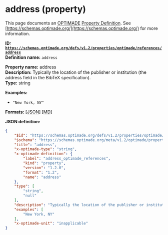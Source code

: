 # address (property)

This page documents an [OPTIMADE](https://www.optimade.org/) [Property Definition](https://schemas.optimade.org/#definitions). See [https://schemas.optimade.org/](https://schemas.optimade.org/) for more information.

**ID: [`https://schemas.optimade.org/defs/v1.2/properties/optimade/references/address`](https://schemas.optimade.org/defs/v1.2/properties/optimade/references/address.md)**  
**Definition name:** `address`

**Property name:** address  
**Description:** Typically the location of the publisher or institution (the address field in the BibTeX specification).  
**Type:** string  



**Examples:**

- `"New York, NY"`

**Formats:** [[JSON](address.json)] [[MD](address.md)]

**JSON definition:**

``` json
{
    "$id": "https://schemas.optimade.org/defs/v1.2/properties/optimade/references/address",
    "$schema": "https://schemas.optimade.org/meta/v1.2/optimade/property_definition.json",
    "title": "address",
    "x-optimade-type": "string",
    "x-optimade-definition": {
        "label": "address_optimade_references",
        "kind": "property",
        "version": "1.2.0",
        "format": "1.2",
        "name": "address"
    },
    "type": [
        "string",
        "null"
    ],
    "description": "Typically the location of the publisher or institution (the address field in the BibTeX specification).",
    "examples": [
        "New York, NY"
    ],
    "x-optimade-unit": "inapplicable"
}
```